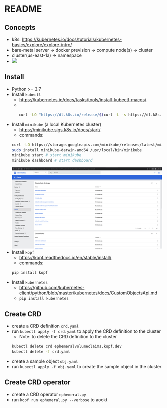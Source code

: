 # README

## Concepts
- k8s: https://kubernetes.io/docs/tutorials/kubernetes-basics/explore/explore-intro/
- bare-metal server -> docker prevision -> compute node(s) -> cluster
- cluster(us-east-1a) -> namespace
- ![](https://d33wubrfki0l68.cloudfront.net/5cb72d407cbe2755e581b6de757e0d81760d5b86/a9df9/docs/tutorials/kubernetes-basics/public/images/module_03_nodes.svg)

## Install
- Python >= 3.7 
- Install `kubectl`
    - https://kubernetes.io/docs/tasks/tools/install-kubectl-macos/
    - 
    ```bash
       curl -LO "https://dl.k8s.io/release/$(curl -L -s https://dl.k8s.io/release/stable.txt)/bin/darwin/amd64/kubectl"
    ```
- Install `minikube` (a local Kubernetes cluster)
    - https://minikube.sigs.k8s.io/docs/start/
    - commands:
    ```bash
    curl -LO https://storage.googleapis.com/minikube/releases/latest/minikube-darwin-amd64
    sudo install minikube-darwin-amd64 /usr/local/bin/minikube
    minikube start # start minikube
    minikube dashboard # start dashboard
    ```
    ![](./minikube-dashboard.png)
- Install `kopf`
    - https://kopf.readthedocs.io/en/stable/install/
    - commands:
    ```bash
    pip install kopf
    ```
- Install `kubernetes`
    - https://github.com/kubernetes-client/python/blob/master/kubernetes/docs/CustomObjectsApi.md
    - `pip install kubernetes`

## Create CRD
- create a CRD definition `crd.yaml`
- run `kubectl apply -f crd.yaml` to apply the CRD definition to the cluster
    - Note: to delete the CRD definition to the cluster
    ```bash
    kubectl delete crd ephemeralvolumeclaims.kopf.dev
    kubectl delete -f crd.yaml
    ```
- create a sample object `obj.yaml`
- run `kubectl apply -f obj.yaml` to create the sample object in the cluster


## Create CRD operator
- create a CRD operator `ephemeral.py`
- run `kopf run ephemeral.py --verbose` to aookt